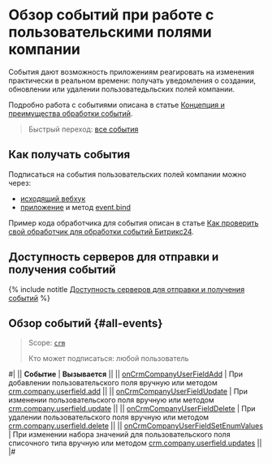 # Обзор событий при работе с пользовательскими полями компании

События дают возможность приложениям реагировать на изменения практически в реальном времени: получать уведомления о создании, обновлении или удалении пользоватедьльских полей компании.

Подробно работа с событиями описана в статье [Концепция и преимущества обработки событий](../../../../events/index.md).

> Быстрый переход: [все события](#all-events) 

## Как получать события

Подписаться на события пользовательских полей компании можно через:

- [исходящий вебхук](../../../../../local-integrations/local-webhooks.md)
- [приложение](../../../../../settings/app-installation/index.md) и метод [event.bind](../../../../events/event-bind.md)

Пример кода обработчика для события описан в статье [Как проверить свой обработчик для обработки событий Битрикс24](../../../../events/test-handler.md).

## Доступность серверов для отправки и получения событий

{% include notitle [Доступность серверов для отправки и получения событий](../../../../../_includes/events-index.md) %}

## Обзор событий {#all-events}

> Scope: [`crm`](../../../../scopes/permissions.md)
>
> Кто может подписаться: любой пользователь

#|
|| **Событие** | **Вызывается** ||
|| [onCrmCompanyUserFieldAdd](./on-crm-company-user-field-add.md) | При добавлении пользовательского поля вручную или методом [crm.company.userfield.add](../crm-company-userfield-add.md) ||
|| [onCrmCompanyUserFieldUpdate](./on-crm-company-user-field-update.md) | При изменении пользовательского поля вручную или методом [crm.company.userfield.update](../crm-company-userfield-update.md) ||
|| [onCrmCompanyUserFieldDelete](./on-crm-company-user-field-delete.md) | При удалении пользовательского поля вручную или методом [crm.company.userfield.delete](../crm-company-userfield-delete.md) ||
|| [onCrmCompanyUserFieldSetEnumValues](./on-crm-company-user-field-set-enum-values.md) | При изменении набора значений для пользовательского поля списочного типа вручную или методом [crm.company.userfield.updates](../crm-company-userfield-update.md) ||
|#